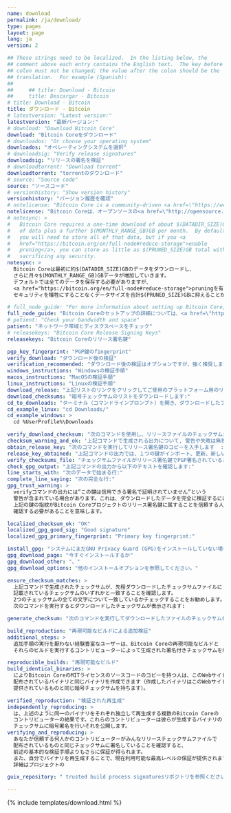 ```yaml
---
name: download
permalink: /ja/download/
type: pages
layout: page
lang: ja
version: 2

## These strings need to be localized.  In the listing below, the
## comment above each entry contains the English text.  The key before the
## colon must not be changed; the value after the colon should be the
## translation.  For example (Spanish):
##
##     ## title: Download - Bitcoin
##     title: Descargar - Bitcoin
# title: Download - Bitcoin
title: ダウンロード - Bitcoin
# latestversion: "Latest version:"
latestversion: "最新バージョン:"
# download: "Download Bitcoin Core"
download: "Bitcoin Coreをダウンロード"
# downloados: "Or choose your operating system"
downloados: "オペレーティングシステムを選択"
# downloadsig: "Verify release signatures"
downloadsig: "リリースの署名を検証"
# downloadtorrent: "Download torrent"
downloadtorrent: "torrentのダウンロード"
# source: "Source code"
source: "ソースコード"
# versionhistory: "Show version history"
versionhistory: "バージョン履歴を確認"
# notelicense: "Bitcoin Core is a community-driven <a href=\"https://www.fsf.org/about/what-is-free-software\">free software</a> project, released under the open source <a href=\"http://opensource.org/licenses/mit-license.php\">MIT license</a>."
notelicense: "Bitcoin Coreは、オープンソースの<a href=\"http://opensource.org/licenses/mit-license.php\">MITライセンス</a>でリリースされたコミュニティ主導の<a href=\"https://www.fsf.org/about/what-is-free-software\">フリーソフトウェア</a>プロジェクトです。"
# notesync: >
#   Bitcoin Core requires a one-time download of about $(DATADIR_SIZE)GB
#   of data plus a further $(MONTHLY_RANGE_GB)GB per month.  By default,
#   you will need to store all of that data, but if you <a
#   href="https://bitcoin.org/en/full-node#reduce-storage">enable
#   pruning</a>, you can store as little as $(PRUNED_SIZE)GB total without
#   sacrificing any security.
notesync: >
  Bitcoin Coreは最初に約$(DATADIR_SIZE)GBのデータをダウンロードし、
  さらに月々$(MONTHLY_RANGE_GB)GBデータが増加していきます。
  デフォルトでは全てのデータを保存する必要がありますが、
  <a href="https://bitcoin.org/en/full-node#reduce-storage">pruningを有効にする</a>と
  セキュリティを犠牲にすることなくデータサイズを合計$(PRUNED_SIZE)GBに抑えることができます。

# full_node_guide: "For more information about setting up Bitcoin Core, please read the <a href=\"https://bitcoin.org/en/full-node\">full node guide</a>."
full_node_guide: "Bitcoin Coreのセットアップの詳細については、<a href=\"https://bitcoin.org/en/full-node\">フルノードガイド</a>を参照してください。"
# patient: "Check your bandwidth and space"
patient: "ネットワーク帯域とディスクスペースをチェック"
# releasekeys: "Bitcoin Core Release Signing Keys"
releasekeys: "Bitcoin Coreのリリース署名鍵"

pgp_key_fingerprint: "PGP鍵のfingerprint"
verify_download: "ダウンロード後の検証"
verification_recommended: "ダウンロード後の検証はオプションですが、強く推奨します。以下の行のいずれかをクリックすると、そのプラットフォームの検証手順が表示されます。"
windows_instructions: "Windowsの検証手順"
macos_instructions: "MacOSの検証手順"
linux_instructions: "Linuxの検証手順"
download_release: "上記リストのリンクをクリックしてご使用のプラットフォーム用のリリースをダウンロードし、ファイルのダウンロードが完了するまで待ちます。"
download_checksums: "暗号チェックサムのリストをダウンロードします:"
cd_to_downloads: "ターミナル（コマンドラインプロンプト）を開き、ダウンロードしたフォルダにディレクトリを変更（cd）します。例:"
cd_example_linux: "cd Downloads/"
cd_example_windows: >
  cd %UserProfile%\Downloads

verify_download_checksum: "次のコマンドを使用し、リリースファイルのチェックサムがチェックサムファイルに記載されていることを検証します:"
checksum_warning_and_ok: '上記コマンドで生成される出力について, 警告や失敗は無視しても問題ありませんが、ダウンロードしたリリースファイルの名前の後ろに"$(SHASUMS_OK)"という出力があることを確認する必要があります。例:'
obtain_release_key: "次のコマンドを実行してリリース署名鍵のコピーを入手します  :"
release_key_obtained: "上記コマンドの出力では、１つの鍵がインポート、更新、新しい署名もしくは署名が変更されていないという内容が出力されなければなりません。"
verify_checksums_file: "チェックサムファイルがリリース署名鍵でPGP署名されていることを検証します:"
check_gpg_output: "上記コマンドの出力から以下のテキストを確認します:"
line_starts_with: "次のデータで始まる行:"
complete_line_saying: "次の完全な行:"
gpg_trust_warning: >
  verifyコマンドの出力には”この鍵は信用できる署名で証明されていません”という
  警告が含まれている場合があります。これは、ダウンロードしたデータを完全に検証するには、
  上記の鍵の指紋がBitcoin Coreプロジェクトのリリース署名鍵に属することを信頼する人に
  確認する必要があることを意味します。

localized_checksum_ok: "OK"
localized_gpg_good_sig: "Good signature"
localized_gpg_primary_fingerprint: "Primary key fingerprint:"

install_gpg: "システムにまだGNU Privacy Guard (GPG)をインストールしていない場合は、"
gpg_download_page: "今すぐインストールするか"
gpg_download_other: "、"
gpg_download_options: "他のインストールオプションを参照してください。"

ensure_checksum_matches: >
  上記コマンドで生成されたチェックサムが、先程ダウンロードしたチェックサムファイルに
  記載されているチェックサムのいずれかと一致することを確認します。
  2つのチェックサムの全ての文字について一致しているかチェックすることをお勧めします。
  次のコマンドを実行するとダウンロードしたチェックサムが表示されます:

generate_checksum: "次のコマンドを実行してダウンロードしたファイルのチェックサムを生成します。 ファイル名 '$(FILE)' の部分を実際にダウンロードしたファイルの名前に置き換えてください。"

build_reproduction: "再現可能なビルドによる追加検証"
additional_steps: >
  追加手順の実行を厭わない経験豊富なユーザーは、Bitcoin Coreの再現可能なビルドと
  それらのビルドを実行するコントリビューターによって生成された署名付きチェックサムを利用できます。

reproducible_builds: "再現可能なビルド"
build_identical_binaries: >
  によりBitcoin CoreのMITライセンスのソースコードのコピーを持つ人は、このWebサイトで
  配布されているバイナリと同じバイナリを作成できます（作成したバイナリはこのWebサイトで
  提供されているものと同じ暗号チェックサムを持ちます）。

verified_reproduction: "検証された再生成"
independently_reproducing: >
  は、上述のように同一のバイナリをそれぞれ独立して再生成する複数のBitcoin Coreの
  コントリビューターの結果です。これらのコントリビューターは彼らが生成するバイナリの
  チェックサムに暗号署名を行いそれを公開します。
verifying_and_reproducing: >
  あなたが信頼する何人かのコントリビューターがみんなリリースチェックサムファイルで
  配布されているものと同じチェックサムに署名していることを確認すると、
  前述の基本的な検証手順よりもさらに保証が得られます。
  また、自分でバイナリを再生成することで、現在利用可能な最高レベルの保証が提供されます。
  詳細はプロジェクトの

guix_repository: " trusted build process signaturesリポジトリを参照ください。"

---
```


{% include templates/download.html %}

